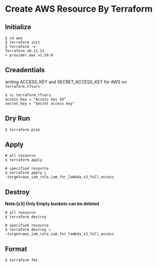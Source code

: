 # Create AWS Resource By Terraform

## Initialize
```
$ cd aws
$ terraform init
$ terraform -v
Terraform v0.11.11
+ provider.aws v1.59.0
```

## Creadentials
writing ACCESS_KEY and SECRET_ACCESS_KEY for AWS on `terraform.tfvars`

```
$ vi terraform.tfvars
access_key = "Access key ID"
secret_key = "Secret access key"
```

## Dry Run
```
$ terraform plan
```

## Apply
```
# all resource
$ terraform apply

# specified resource
$ terraform apply \
-target=aws_iam_role.iam_for_lambda_s3_full_access
```

## Destroy
**Note:[s3] Only Empty buckets can be deleted** 

```
# all resource
$ terraform destroy

# specified resource
$ terraform destroy \
-target=aws_iam_role.iam_for_lambda_s3_full_access
```

## Format
```
$ terraform fmt
```

